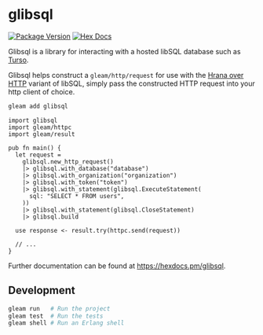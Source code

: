 # glibsql

[![Package Version](https://img.shields.io/hexpm/v/glibsql)](https://hex.pm/packages/glibsql)
[![Hex Docs](https://img.shields.io/badge/hex-docs-ffaff3)](https://hexdocs.pm/glibsql/)

Glibsql is a library for interacting with a hosted libSQL database such as [Turso](https://turso.io).

Glibsql helps construct a `gleam/http/request` for use with the [Hrana over HTTP](https://docs.turso.tech/sdk/http/reference) variant of libSQL,
simply pass the constructed HTTP request into your http client of choice.

```sh
gleam add glibsql
```
```gleam
import glibsql
import gleam/httpc
import gleam/result

pub fn main() {
  let request = 
    glibsql.new_http_request()
    |> glibsql.with_database("database")
    |> glibsql.with_organization("organization")
    |> glibsql.with_token("token")
    |> glibsql.with_statement(glibsql.ExecuteStatement(
      sql: "SELECT * FROM users",
    ))
    |> glibsql.with_statement(glibsql.CloseStatement)
    |> glibsql.build

  use response <- result.try(httpc.send(request))

  // ...
}
```

Further documentation can be found at <https://hexdocs.pm/glibsql>.

## Development

```sh
gleam run   # Run the project
gleam test  # Run the tests
gleam shell # Run an Erlang shell
```
